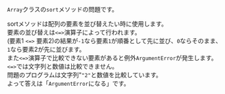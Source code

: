 `Array`クラスの`sort`メソッドの問題です。  

 sortメソッドは配列の要素を並び替えたい時に使用します。  
要素の並び替えは`<=>`演算子によって行われます。  
(要素1 `<=>` 要素2)の結果が`-1`なら要素`1`が順番として先に並び、`0`ならそのまま、`1`なら要素2が先に並びます。  
また`<=>`演算子で比較できない要素があると例外`ArgumentError`が発生します。  
`<=>`では文字列と数値は比較できません。  
問題のプログラムは文字列"`"2"`と数値を比較しています。  
よって答えは「`ArgumentError`になる」です。
